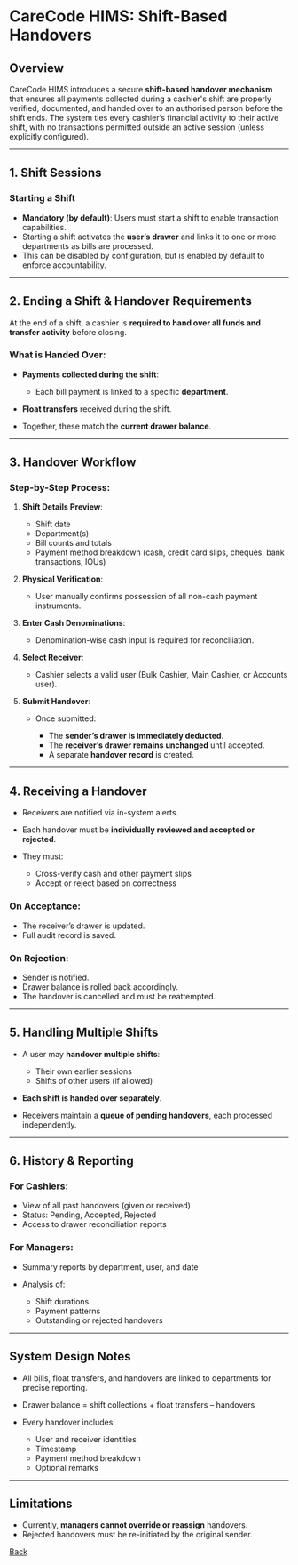 # CareCode HIMS: Shift-Based Handovers

## Overview

CareCode HIMS introduces a secure **shift-based handover mechanism** that ensures all payments collected during a cashier's shift are properly verified, documented, and handed over to an authorised person before the shift ends. The system ties every cashier’s financial activity to their active shift, with no transactions permitted outside an active session (unless explicitly configured).

---

## 1. Shift Sessions

### Starting a Shift

* **Mandatory (by default)**: Users must start a shift to enable transaction capabilities.
* Starting a shift activates the **user’s drawer** and links it to one or more departments as bills are processed.
* This can be disabled by configuration, but is enabled by default to enforce accountability.

---

## 2. Ending a Shift & Handover Requirements

At the end of a shift, a cashier is **required to hand over all funds and transfer activity** before closing.

### What is Handed Over:

* **Payments collected during the shift**:

  * Each bill payment is linked to a specific **department**.
* **Float transfers** received during the shift.
* Together, these match the **current drawer balance**.

---

## 3. Handover Workflow

### Step-by-Step Process:

1. **Shift Details Preview**:

   * Shift date
   * Department(s)
   * Bill counts and totals
   * Payment method breakdown (cash, credit card slips, cheques, bank transactions, IOUs)

2. **Physical Verification**:

   * User manually confirms possession of all non-cash payment instruments.

3. **Enter Cash Denominations**:

   * Denomination-wise cash input is required for reconciliation.

4. **Select Receiver**:

   * Cashier selects a valid user (Bulk Cashier, Main Cashier, or Accounts user).

5. **Submit Handover**:

   * Once submitted:

     * The **sender’s drawer is immediately deducted**.
     * The **receiver’s drawer remains unchanged** until accepted.
     * A separate **handover record** is created.

---

## 4. Receiving a Handover

* Receivers are notified via in-system alerts.
* Each handover must be **individually reviewed and accepted or rejected**.
* They must:

  * Cross-verify cash and other payment slips
  * Accept or reject based on correctness

### On Acceptance:

* The receiver’s drawer is updated.
* Full audit record is saved.

### On Rejection:

* Sender is notified.
* Drawer balance is rolled back accordingly.
* The handover is cancelled and must be reattempted.

---

## 5. Handling Multiple Shifts

* A user may **handover multiple shifts**:

  * Their own earlier sessions
  * Shifts of other users (if allowed)
* **Each shift is handed over separately**.
* Receivers maintain a **queue of pending handovers**, each processed independently.

---

## 6. History & Reporting

### For Cashiers:

* View of all past handovers (given or received)
* Status: Pending, Accepted, Rejected
* Access to drawer reconciliation reports

### For Managers:

* Summary reports by department, user, and date
* Analysis of:

  * Shift durations
  * Payment patterns
  * Outstanding or rejected handovers

---

## System Design Notes

* All bills, float transfers, and handovers are linked to departments for precise reporting.
* Drawer balance = shift collections + float transfers – handovers
* Every handover includes:

  * User and receiver identities
  * Timestamp
  * Payment method breakdown
  * Optional remarks

---

## Limitations

* Currently, **managers cannot override or reassign** handovers.
* Rejected handovers must be re-initiated by the original sender.

[Back](https://github.com/hmislk/hmis/wiki/Financial-Management)
